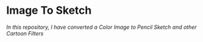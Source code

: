 <h1>Image To Sketch</h1>

<i>In this repository, I have converted a Color Image to Pencil Sketch and other Cartoon Filters</i>